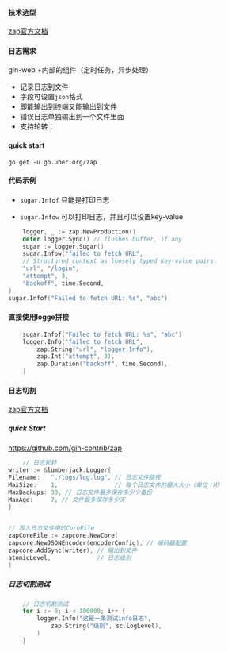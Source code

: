 #### 技术选型

[zap官方文档](https://github.com/uber-go/zap)

#### 日志需求
gin-web +内部的组件（定时任务，异步处理）
- 记录日志到文件
- 字段可设置`json`格式
- 即能输出到终端又能输出到文件
- 错误日志单独输出到一个文件里面
- 支持轮转：

#### quick start
```shell
go get -u go.uber.org/zap
```

#### 代码示例
- `sugar.Infof`  只能是打印日志

- `sugar.Infow`  可以打印日志，并且可以设置key-value
```go
	logger, _ := zap.NewProduction()
    defer logger.Sync() // flushes buffer, if any
    sugar := logger.Sugar()
    sugar.Infow("failed to fetch URL",
    // Structured context as loosely typed key-value pairs.
    "url", "/login",
    "attempt", 3,
    "backoff", time.Second,
)
sugar.Infof("Failed to fetch URL: %s", "abc")
```
#### 直接使用logge拼接
```go
	sugar.Infof("Failed to fetch URL: %s", "abc")
	logger.Info("failed to fetch URL",
		zap.String("url", "logger.Info"),
		zap.Int("attempt", 3),
		zap.Duration("backoff", time.Second),
	)
```
#### 日志切割
[zap官方文档](https://github.com/uber-go/zap/blob/master/FAQ.md#does-zap-support-log-rotation)

##### quick Start
https://github.com/gin-contrib/zap
````go
    // 日志轮转
writer := &lumberjack.Logger{
Filename:   "./logs/log.log", // 日志文件路径
MaxSize:    1,                // 每个日志文件的最大大小（单位：M）
MaxBackups: 30, // 日志文件最多保存多少个备份
MaxAge:     7, // 文件最多保存多少天
}


// 写入日志文件用的CoreFile
zapCoreFile := zapcore.NewCore(
zapcore.NewJSONEncoder(encoderConfig), // 编码器配置
zapcore.AddSync(writer), // 输出到文件
atomicLevel,             // 日志级别
)

````

##### 日志切割测试
```go
	// 日志切割测试
	for i := 0; i < 100000; i++ {
		logger.Info("这是一条测试info日志",
			zap.String("级别", sc.LogLevel),
		)
	}
```
